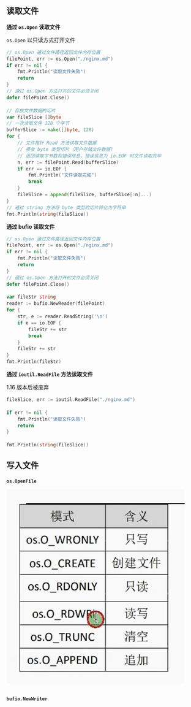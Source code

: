<!--
 * @Author: xinghe 2650710561@qq.com
 * @Date: 2024-08-22 17:34:21
 * @LastEditors: xinghe 2650710561@qq.com
 * @LastEditTime: 2024-08-22 20:27:57
 * @FilePath: /blog/docs/go/summary/22.文件操作.md
 * @Description: 这是默认设置,请设置`customMade`, 打开koroFileHeader查看配置 进行设置: https://github.com/OBKoro1/koro1FileHeader/wiki/%E9%85%8D%E7%BD%AE
-->
## 读取文件

**通过 `os.Open` 读取文件**

`os.Open` 以只读方式打开文件

```go
// os.Open 通过文件路径返回文件内存位置
filePoint, err := os.Open("./nginx.md")
if err != nil {
    fmt.Println("读取文件失败")
    return
}
// 通过 os.Open 方法打开的文件必须关闭
defer filePoint.Close()

// 存放文件数据的切片
var fileSlice []byte
// 一次读取文件 128 个字节
bufferSlice := make([]byte, 128)
for {
    // 文件指针 Read 方法读取文件数据
    // 接收 byte 类型切片（用户存储文件数据）
    // 返回读取字节数和错误信息，错误信息为 io.EOF 时文件读取完毕
    n, err := filePoint.Read(bufferSlice)
    if err == io.EOF {
        fmt.Println("文件读取完成")
        break
    }
    fileSlice = append(fileSlice, bufferSlice[:n]...)
}
// 通过 string 方法将 byte 类型的切片转化为字符串
fmt.Println(string(fileSlice))
```

**通过 bufio 读取文件**

```go
// os.Open 通过文件路径返回文件内存位置
filePoint, err := os.Open("./nginx.md")
if err != nil {
    fmt.Println("读取文件失败")
    return
}
// 通过 os.Open 方法打开的文件必须关闭
defer filePoint.Close()

var fileStr string
reader := bufio.NewReader(filePoint)
for {
    str, e := reader.ReadString('\n')
    if e == io.EOF {
        fileStr += str
        break
    }
    fileStr += str
}
fmt.Println(fileStr)
```  

**通过 `ioutil.ReadFile` 方法读取文件**

1.16 版本后被废弃

```go
fileSlice, err := ioutil.ReadFile("./nginx.md")

if err != nil {
    fmt.Println("读取文件失败")
    return
}

fmt.Println(string(fileSlice))
```

## 写入文件

**`os.OpenFile`**

![alt text](image-1.png)

```go

```

**`bufio.NewWriter`**

```go

```